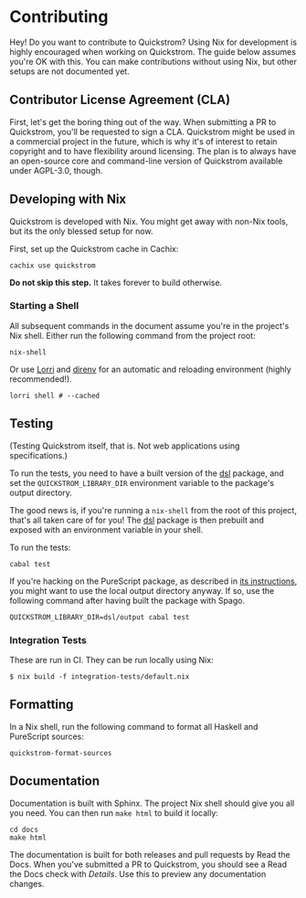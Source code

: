 # Contributing

Hey! Do you want to contribute to Quickstrom? Using Nix for development is
highly encouraged when working on Quickstrom. The guide below assumes you're
OK with this. You can make contributions without using Nix, but other setups
are not documented yet.

## Contributor License Agreement (CLA)

First, let's get the boring thing out of the way. When submitting a PR to
Quickstrom, you'll be requested to sign a CLA. Quickstrom might be used in a
commercial project in the future, which is why it's of interest to retain
copyright and to have flexibility around licensing. The plan is to always
have an open-source core and command-line version of Quickstrom available
under AGPL-3.0, though.

## Developing with Nix

Quickstrom is developed with Nix. You might get away with non-Nix tools, but
its the only blessed setup for now.

First, set up the Quickstrom cache in Cachix:

```
cachix use quickstrom
```

**Do not skip this step.** It takes forever to build otherwise.

### Starting a Shell

All subsequent commands in the document assume you're in the project's Nix
shell. Either run the following command from the project root:

```
nix-shell
```

Or use [Lorri](https://github.com/target/lorri) and
[direnv](https://direnv.net/) for an automatic and reloading environment
(highly recommended!).

```
lorri shell # --cached
```

## Testing

(Testing Quickstrom itself, that is. Not web applications using
specifications.)

To run the tests, you need to have a built version of the
[dsl](dsl) package, and set the
`QUICKSTROM_LIBRARY_DIR` environment variable to the package's output
directory.

The good news is, if you're running a `nix-shell` from the root of
this project, that's all taken care of for you! The
[dsl](dsl) package is then prebuilt and
exposed with an environment variable in your shell.

To run the tests:

```
cabal test
```

If you're hacking on the PureScript package, as described in [its
instructions](dsl/README.md), you might want to use the local
output directory anyway. If so, use the following command after having built
the package with Spago.

```
QUICKSTROM_LIBRARY_DIR=dsl/output cabal test
```

### Integration Tests

These are run in CI. They can be run locally using Nix:

```
$ nix build -f integration-tests/default.nix
```

## Formatting

In a Nix shell, run the following command to format all Haskell and
PureScript sources:

```shell
quickstrom-format-sources
```

## Documentation

Documentation is built with Sphinx. The project Nix shell should give you all
you need. You can then run `make html` to build it locally:

```shell
cd docs
make html
```

The documentation is built for both releases and pull requests by Read the
Docs. When you've submitted a PR to Quickstrom, you should see a Read the
Docs check with _Details_. Use this to preview any documentation changes.
